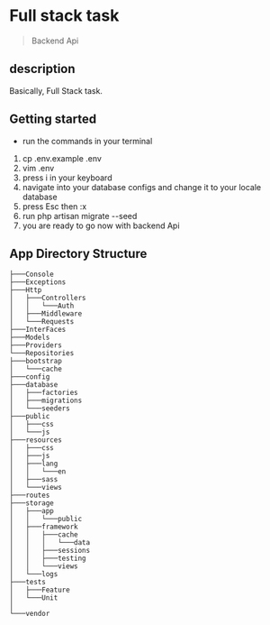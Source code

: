 # Full stack task 
> Backend Api

## description 
Basically, Full Stack task.


## Getting started
- run the commands in your terminal 
1. cp .env.example .env
1. vim .env 
1. press i in your keyboard
1. navigate into your database configs and change it to your locale database
1. press Esc then :x
1. run php artisan migrate --seed
1. you are ready to go now with backend Api

## App Directory Structure
```
├───Console
├───Exceptions
├───Http
│   ├───Controllers
│   │   └───Auth
│   ├───Middleware
│   └───Requests
├───InterFaces
├───Models
├───Providers
└───Repositories
├───bootstrap
│   └───cache
├───config
├───database
│   ├───factories
│   ├───migrations
│   └───seeders
├───public
│   ├───css
│   └───js
├───resources
│   ├───css
│   ├───js
│   ├───lang
│   │   └───en
│   ├───sass
│   └───views
├───routes
├───storage
│   ├───app
│   │   └───public
│   ├───framework
│   │   ├───cache
│   │   │   └───data
│   │   ├───sessions
│   │   ├───testing
│   │   └───views
│   └───logs
├───tests
│   ├───Feature
│   └───Unit
│   
└───vendor
```